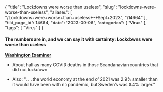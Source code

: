 {
    "title": "Lockdowns were worse than useless",
    "slug": "lockdowns-were-worse-than-useless",
    "aliases": [
        "/Lockdowns+were+worse+than+useless+-+Sept+2023",
        "/14664"
    ],
    "tiki_page_id": 14664,
    "date": "2023-09-06",
    "categories": [
        "Virus"
    ],
    "tags": [
        "Virus"
    ]
}


#### The numbers are in, and we can say it with certainty: Lockdowns were worse than useless

 **[Washington Examiner](https://www.washingtonexaminer.com/opinion/columnists/the-numbers-are-in-and-we-can-say-it-with-certainty-lockdowns-were-worse-than-useless?utm_source=substack&utm_medium=email)** 

* About half as many COVID deaths in those Scandanavian countries that did not lockdown

* Also: ". . . the world economy at the end of 2021 was 2.9% smaller than it would have been with no pandemic, but Sweden’s was 0.4% larger."